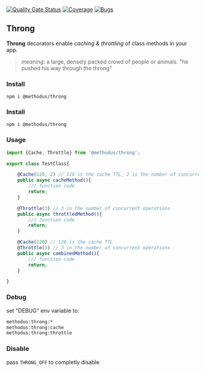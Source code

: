[![Quality Gate Status](https://sonarcloud.io/api/project_badges/measure?project=nodulusteam_-methodus-throng&metric=alert_status)](https://sonarcloud.io/dashboard?id=nodulusteam_-methodus-throng)
[![Coverage](https://sonarcloud.io/api/project_badges/measure?project=nodulusteam_-methodus-throng&metric=coverage)](https://sonarcloud.io/dashboard?id=nodulusteam_-methodus-throng)
[![Bugs](https://sonarcloud.io/api/project_badges/measure?project=nodulusteam_-methodus-throng&metric=bugs)](https://sonarcloud.io/dashboard?id=nodulusteam_-methodus-throng)

## Throng

**Throng** decorators enable *caching & throttling* of class methods in your app.

> *meaning:* a large, densely packed crowd of people or animals.
> "he pushed his way through the throng"

### Install
`npm i @methodus/throng`


### Install
`npm i @methodus/throng`



### Usage
```javascript
import {Cache, Throttle} from '@methodus/throng';

export class TestClass{

    @Cache(120, 2) // 120 is the cache TTL, 2 is the number of concurrent executions for the expire rerun
    public async cacheMethod(){
        /// function code
        return;
    }

    @Throttle(3) // 3 in the number of concurrent operations
    public async throttledMethod(){
        /// function code
        return;
    }

    @Cache(120) // 120 is the cache TTL
    @Throttle(3) // 3 in the number of concurrent operations
    public async combinedMethod(){
        /// function code
        return;
    }

}
```

### Debug
set "DEBUG" env variable to:
```bash
methodus:throng:*
methodus:throng:cache
methodus:throng:throttle
```

### Disable
pass `THRONG_OFF` to completly disable